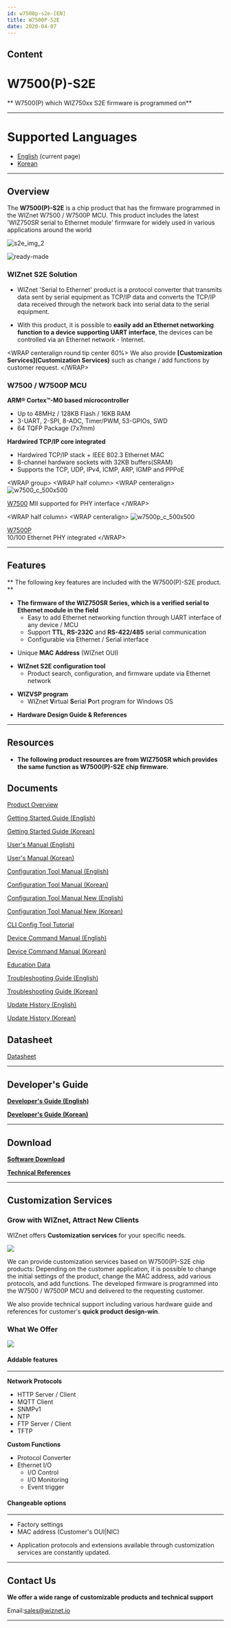 ```yaml
---
id: w7500p-s2e-[EN]
title: W7500P-S2E
date: 2020-04-07
---
```


## Content

# W7500(P)-S2E

** W7500(P) which WIZ750xx S2E firmware is programmed on**

-----

# Supported Languages  

- [English](W7500(P)-S2E-[EN].md) (current page)  
- [Korean](W7500(P)-S2E-[KO].md)


-----

## Overview

The **W7500(P)-S2E** is a chip product that has the firmware programmed
in the WIZnet W7500 / W7500P MCU. This product includes the latest
'WIZ750SR serial to Ethernet module' firmware for widely used in various
applications around the world

![s2e_img_2](/document_framework/img/products/w7500-s2e/s2e_img_2.png)

![ready-made](/document_framework/img/products/w7500-s2e/ready-made.png)

### WIZnet S2E Solution

  - WIZnet 'Serial to Ethernet' product is a protocol converter that
    transmits data sent by serial equipment as TCP/IP data and converts
    the TCP/IP data received through the network back into serial data
    to the serial equipment.

<!-- end list -->

  - With this product, it is possible to **easily add an Ethernet
    networking function to a device supporting UART interface**, the
    devices can be controlled via an Ethernet network - Internet.

\<WRAP centeralign round tip center 60%\> We also provide
**[Customization Services](Customization Services)** such as change /
add functions by customer request. \</WRAP\>

  

### W7500 / W7500P MCU

**ARM® Cortex™-M0 based microcontroller**

  - Up to 48MHz / 128KB Flash / 16KB RAM
  - 3-UART, 2-SPI, 8-ADC, Timer/PWM, 53-GPIOs, SWD
  - 64 TQFP Package (7x7mm)

**Hardwired TCP/IP core integrated**

  - Hardwired TCP/IP stack + IEEE 802.3 Ethernet MAC
  - 8-channel hardware sockets with 32KB buffers(SRAM)
  - Supports the TCP, UDP, IPv4, ICMP, ARP, IGMP and PPPoE

  
\<WRAP group\> \<WRAP half column\> \<WRAP centeralign\>
![w7500_c_500x500](/document_framework/img/products/w7500-s2e/w7500_c_500x500.png)

[W7500](../../iMCU/W7500/Overview.md) 
MII supported for PHY interface \</WRAP\>



\<WRAP half column\> \<WRAP centeralign\>
![w7500p_c_500x500](/document_framework/img/products/w7500-s2e/w7500p_c_500x500.png)

[W7500P](../../iMCU/W7500P/Overview.md)  
10/100 Ethernet PHY integrated \</WRAP\>



-----

## Features

\*\* The following key features are included with the W7500(P)-S2E
product. \*\*

  - **The firmware of the WIZ750SR Series, which is a verified serial to
    Ethernet module in the field**
      - Easy to add Ethernet networking function through UART interface
        of any device / MCU
      - Support **TTL**, **RS-232C** and **RS-422/485** serial
        communication
      - Configurable via Ethernet / Serial interface

<!-- end list -->

  - Unique **MAC Address** (WIZnet OUI)

<!-- end list -->

  - **WIZnet S2E configuration tool**
      - Product search, configuration, and firmware update via Ethernet
        network

<!-- end list -->

  - **WIZVSP program**
      - WIZnet **V**irtual **S**erial **P**ort program for Windows OS

<!-- end list -->

  - **Hardware Design Guide & References**

-----

## Resources

  - **The following product resources are from WIZ750SR which provides
    the same function as W7500(P)-S2E chip firmware.**


## Documents

[Product Overview](../../S2E-Module/WIZ750SR/WIZ750SR.md)

[Getting Started Guide (English)](../../S2E-Module/WIZ750SR/Getting_Started-[EN].md)

[Getting Started Guide (Korean)](../../S2E-Module/WIZ750SR/Getting_Started-[KO].md)

[User's Manual (English)](../../S2E-Module/WIZ750SR/User's_Manual-[EN].md)

[User's Manual (Korean)](../../S2E-Module/WIZ750SR/User's_Manual-[KO].md)

[Configuration Tool Manual (English)](../../S2E-Module/WIZ750SR/Configuration_Tool_Manual-[EN].md)

[Configuration Tool Manual (Korean)](../../S2E-Module/WIZ750SR/Configuration_Tool_Manual-[KO].md)

[Configuration Tool Manual New (English)](../../S2E-Module/WIZ750SR/Configuration_Tool_Manual_(New)-[EN].md)

[Configuration Tool Manual New (Korean)](../../S2E-Module/WIZ750SR/Configuration_Tool_Manual_(New)-[KO].md)

[CLI Config Tool Tutorial](../../S2E-Module/WIZ750SR/CLI_Config_Tool_Tutorial.md)

[Device Command Manual (English)](../../S2E-Module/WIZ750SR/Command_Manual-[EN].md)

[Device Command Manual (Korean)](../../S2E-Module/WIZ750SR/Command_Manual-[KO].md)

[Education Data](../../S2E-Module/WIZ750SR/Education_Data.md)

[Troubleshooting Guide (English)](../../S2E-Module/WIZ750SR/Trouble_Shooting-[EN].md)

[Troubleshooting Guide (Korean)](../../S2E-Module/WIZ750SR/Trouble_Shooting-[KO].md)

[Update History (English)](../../S2E-Module/WIZ750SR/Series_Update_History-[EN].md)

[Update History (Korean)](../../S2E-Module/WIZ750SR/Series_Update_History-[KO].md)


## Datasheet

[Datasheet](../../S2E-Module/WIZ750SR/Datasheet.md)

-----

## Developer's Guide

**[Developer's Guide (English)](../../S2E-Module/WIZ750SR/Developer's_Guide-[EN].md)**

**[Developer's Guide (Korean)](../../S2E-Module/WIZ750SR/Developer's_Guide-[KO].md)**

-----

## Download

**[Software Download](../../S2E-Module/WIZ750SR/Download.md)**

**[Technical References](../../S2E-Module/WIZ750SR/Technical_References.md)**

-----

## Customization Services

### Grow with WIZnet, Attract New Clients

WIZnet offers **Customization services** for your specific needs.

![](/products/w7500-s2e/wiznet-partners_relationship.png)

We can provide customization services based on W7500(P)-S2E chip
products: Depending on the customer application, it is possible to
change the initial settings of the product, change the MAC address, add
various protocols, and add functions. The developed firmware is
programmed into the W7500 / W7500P MCU and delivered to the requesting
customer.

We also provide technical support including various hardware guide and
references for customer's **quick product design-win**.

  

### What We Offer

![](/products/w7500-s2e/what-we-offer.png)


#### Addable features

-----

**Network Protocols**

  - HTTP Server / Client
  - MQTT Client
  - SNMPv1
  - NTP
  - FTP Server / Client
  - TFTP

**Custom Functions**

  - Protocol Converter
  - Ethernet I/O
      - I/O Control
      - I/O Monitoring
      - Event trigger
      

#### Changeable options

-----

  - Factory settings
  - MAC address (Customer's OUI|NIC)

* Application protocols and extensions available through customization
services are constantly updated.

-----

## Contact Us

**We offer a wide range of customizable products and technical support**

  
Email:[sales@wiznet.io](mailto:sales@wiznet.io)


-----
